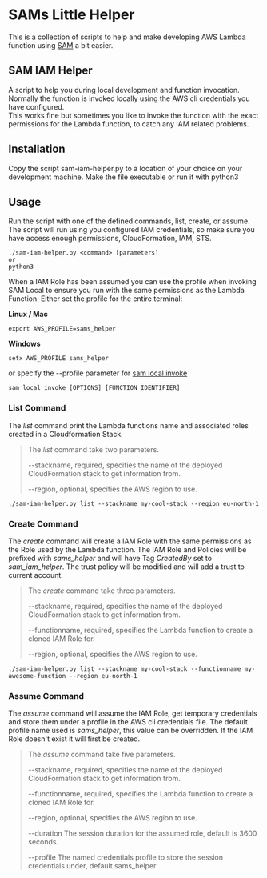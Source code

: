 # SAMs Little Helper

This is a collection of scripts to help and make developing AWS Lambda function using [SAM][aws-sam-link] a bit easier.  

## SAM IAM Helper

A script to help you during local development and function invocation. Normally the function is invoked locally using the AWS cli credentials you have configured.  
This works fine but sometimes you like to invoke the function with the exact permissions for the Lambda function, to catch any IAM related problems.

## Installation

Copy the script sam-iam-helper.py to a location of your choice on your development machine. Make the file executable or run it with python3


## Usage

Run the script with one of the defined commands, list, create, or assume.
The script will run using you configured IAM credentials, so make sure you have access enough permissions, CloudFormation, IAM, STS.

```shell
./sam-iam-helper.py <command> [parameters]
or
python3 
```

When a IAM Role has been assumed you can use the profile when invoking SAM Local to ensure you run with the same permissions as the Lambda Function.
Either set the profile for the entire terminal:

**Linux / Mac**
```shell
export AWS_PROFILE=sams_helper
```

**Windows**
```shell
setx AWS_PROFILE sams_helper
```

or specify the --profile parameter for [sam local invoke][aws-sam-local-invoke-link]
```shell
sam local invoke [OPTIONS] [FUNCTION_IDENTIFIER]
```

### List Command

The _list_ command print the Lambda functions name and associated roles created in a Cloudformation Stack.

> The _list_ command take two parameters.
>     
> --stackname, required, specifies the name of the deployed CloudFormation stack to get information from.  
>   
> --region, optional, specifies the AWS region to use.

```shell
./sam-iam-helper.py list --stackname my-cool-stack --region eu-north-1
```

### Create Command

The _create_ command will create a IAM Role with the same permissions as the Role used by the Lambda function. The IAM Role and Policies will be prefixed with *sams_helper* and will have Tag *CreatedBy* set to *sam_iam_helper*. The trust policy will be modified and will add a trust to current account.

> The _create_ command take three parameters.
>     
> --stackname, required, specifies the name of the deployed CloudFormation stack to get information from.  
>     
> --functionname, required, specifies the Lambda function to create a cloned IAM Role for.
>     
> --region, optional, specifies the AWS region to use.

```shell
./sam-iam-helper.py list --stackname my-cool-stack --functionname my-awesome-function --region eu-north-1
```

### Assume Command

The _assume_ command will assume the IAM Role, get temporary credentials and store them under a profile in the AWS cli credentials file. The default profile name used is *sams_helper*, this value can be overridden. If the IAM Role doesn't exist it will first be created.

> The _assume_ command take five parameters.
>     
> --stackname, required, specifies the name of the deployed CloudFormation stack to get information from.  
>     
> --functionname, required, specifies the Lambda function to create a cloned IAM Role for.
>     
> --region, optional, specifies the AWS region to use.
>     
> --duration The session duration for the assumed role, default is 3600 seconds. 
>     
> --profile The named credentials profile to store the session credentials under, default sams_helper


[aws-sam-local-invoke-link]: https://docs.aws.amazon.com/serverless-application-model/latest/developerguide/sam-cli-command-reference-sam-local-invoke.html
[aws-sam-link]: https://docs.aws.amazon.com/serverless-application-model/index.html